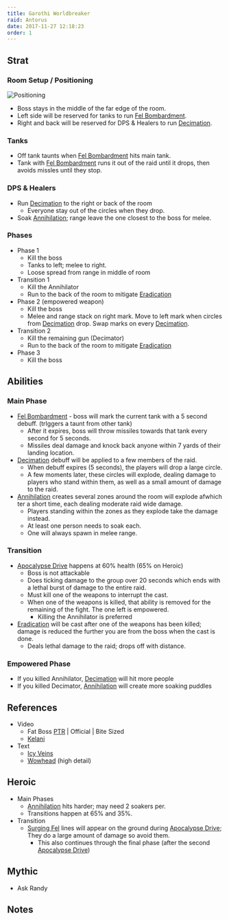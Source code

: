 ```yaml
---
title: Garothi Worldbreaker
raid: Antorus
date: 2017-11-27 12:18:23
order: 1
---
```


## Strat
### Room Setup / Positioning
![Positioning](/strats/images/Garothi-setup.png)
- Boss stays in the middle of the far edge of the room.
- Left side will be reserved for tanks to run [Fel Bombardment](http://www.wowhead.com/spell=246220).
- Right and back will be reserved for DPS & Healers to run [Decimation](http://www.wowhead.com/spell=244410).

### Tanks
- Off tank taunts when [Fel Bombardment](http://www.wowhead.com/spell=246220) hits main tank.
- Tank with [Fel Bombardment](http://www.wowhead.com/spell=246220) runs it out of the raid until it drops, then avoids missles until they stop.

### DPS & Healers
- Run [Decimation](http://www.wowhead.com/spell=244410) to the right or back of the room
  - Everyone stay out of the circles when they drop.
- Soak [Annihilation](http://www.wowhead.com/spell=244761); range leave the one closest to the boss for melee.

### Phases
- Phase 1 
  - Kill the boss
  - Tanks to left; melee to right.
  - Loose spread from range in middle of room
- Transition 1 
  - Kill the Annihilator
  - Run to the back of the room to mitigate [Eradication](http://www.wowhead.com/spell=244969)
- Phase 2 (empowered weapon) 
  - Kill the boss
  - Melee and range stack on right mark. Move to left mark when circles from [Decimation](http://www.wowhead.com/spell=244410) drop. Swap marks on every [Decimation](http://www.wowhead.com/spell=244410).
- Transition 2 
  - Kill the remaining gun (Decimator)
  - Run to the back of the room to mitigate [Eradication](http://www.wowhead.com/spell=244969)
- Phase 3 
  - Kill the boss


## Abilities

### Main Phase
- [Fel Bombardment](http://www.wowhead.com/spell=246220) - boss will mark the current tank with a 5 second debuff. (trIggers a taunt from other tank)
  - After it expires, boss will throw missiles towards that tank every second for 5 seconds.
  - Missiles deal damage and knock back anyone within 7 yards of their landing location.
- [Decimation](http://www.wowhead.com/spell=244410) debuff will be applied to a few members of the raid.
  - When debuff expires (5 seconds), the players will drop a large circle.
  - A few moments later, these circles will explode, dealing damage to players who stand within them, as well as a small amount of damage to the raid.
- [Annihilation](http://www.wowhead.com/spell=244761) creates several zones around the room will explode afwhich ter a short time, each dealing moderate raid wide damage.
  - Players standing within the zones as they explode take the damage instead.
  - At least one person needs to soak each.
  - One will always spawn in melee range.

### Transition
- [Apocalypse Drive](http://www.wowhead.com/spell=244152) happens at 60% health (65% on Heroic)
  - Boss is not attackable
  - Does ticking damage to the group over 20 seconds which ends with a lethal burst of damage to the entire raid.
  - Must kill one of the weapons to interrupt the cast.
  - When one of the weapons is killed, that ability is removed for the remaining of the fight.  The one left is empowered.
    - Killing the Annihilator is preferred
- [Eradication](http://www.wowhead.com/spell=244969) will be cast after one of the weapons has been killed; damage is reduced the further you are from the boss when the cast is done. 
  - Deals lethal damage to the raid; drops off with distance.

### Empowered Phase
- If you killed Annihilator, [Decimation](http://www.wowhead.com/spell=244410) will hit more people
- If you killed Decimator, [Annihilation](http://www.wowhead.com/spell=244761) will create more soaking puddles

## References

- Video
  - Fat Boss [PTR]() | Official | Bite Sized
  - [Kelani](https://www.youtube.com/watch?v=6TlEB-tYFgY)
- Text
  - [Icy Veins](https://www.icy-veins.com/wow/garothi-worldbreaker-guide-for-antorus-the-burning-throne)
  - [Wowhead](http://www.wowhead.com/garothi-worldbreaker-antorus-the-burning-throne-raid-strategy-guide) (high detail)


## Heroic

- Main Phases
  - [Annihilation](http://www.wowhead.com/spell=244761) hits harder; may need 2 soakers per.
  - Transitions happen at 65% and 35%.
- Transition
  - [Surging Fel](http://www.wowhead.com/spell=246655) lines will appear on the ground during [Apocalypse Drive](http://www.wowhead.com/spell=244152); They do a large amount of damage so avoid them.
    - This also continues through the final phase (after the second [Apocalypse Drive](http://www.wowhead.com/spell=244152))

## Mythic
- Ask Randy

## Notes